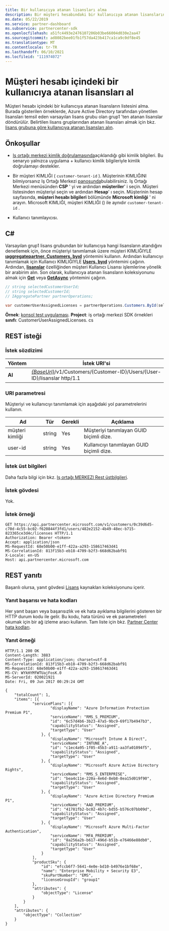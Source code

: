 ```yaml
---
title: Bir kullanıcıya atanan lisansları alma
description: Bir müşteri hesabındaki bir kullanıcıya atanan lisansların listesini almak için Iş Ortağı Merkezi API 'Lerini nasıl kullanacağınızı öğrenin.
ms.date: 05/22/2019
ms.service: partner-dashboard
ms.subservice: partnercenter-sdk
ms.openlocfilehash: a51fc4493e2476107206b03be66004d030e2aa47
ms.sourcegitcommit: ad8082bee01fb1f57da423b417ca1ca9c0df8e45
ms.translationtype: MT
ms.contentlocale: tr-TR
ms.lasthandoff: 06/10/2021
ms.locfileid: "111974072"
---
```

# <a name="get-licenses-assigned-to-a-user-within-a-customer-account"></a>Müşteri hesabı içindeki bir kullanıcıya atanan lisansları al

Müşteri hesabı içindeki bir kullanıcıya atanan lisansların listesini alma. Burada gösterilen örneklerde, Azure Active Directory tarafından yönetilen lisansları temsil eden varsayılan lisans grubu olan grup1 'ten atanan lisanslar döndürülür. Belirtilen lisans gruplarından atanan lisansları almak için bkz. [lisans grubuna göre kullanıcıya atanan lisansları alın](get-licenses-assigned-to-a-user-by-license-group.md).

## <a name="prerequisites"></a>Önkoşullar

- [Iş ortağı merkezi kimlik doğrulamasında](partner-center-authentication.md)açıklandığı gibi kimlik bilgileri. Bu senaryo yalnızca uygulama + kullanıcı kimlik bilgileriyle kimlik doğrulamayı destekler.

- Bir müşteri KIMLIĞI ( `customer-tenant-id` ). Müşterinin KIMLIĞINI bilmiyorsanız Iş Ortağı Merkezi [panosunda](https://partner.microsoft.com/dashboard)bulabilirsiniz. Iş Ortağı Merkezi menüsünden **CSP** ' yi ve ardından **müşteriler**' i seçin. Müşteri listesinden müşteriyi seçin ve ardından **Hesap**' ı seçin. Müşterinin hesap sayfasında, **müşteri hesabı bilgileri** bölümünde **Microsoft kimliği** ' ni arayın. Microsoft KIMLIĞI, müşteri KIMLIĞI () ile aynıdır `customer-tenant-id` .

- Kullanıcı tanımlayıcısı.

## <a name="c"></a>C\#

Varsayılan grup1 lisans grubundan bir kullanıcıya hangi lisansların atandığını denetlemek için, önce müşteriyi tanımlamak üzere müşteri KIMLIĞIYLE [**ıaggregatepartner. Customers. byıd**](/dotnet/api/microsoft.store.partnercenter.customers.icustomercollection.byid) yöntemini kullanın. Ardından kullanıcıyı tanımlamak için Kullanıcı KIMLIĞIYLE [**Users. byıd**](/dotnet/api/microsoft.store.partnercenter.customerusers.icustomerusercollection.byid) yöntemini çağırın. Ardından, [**lisanslar**](/dotnet/api/microsoft.store.partnercenter.customerusers.icustomeruser.licenses) özelliğinden müşteri Kullanıcı Lisansı işlemlerine yönelik bir arabirim alın. Son olarak, kullanıcıya atanan lisansların koleksiyonunu almak için [**Get**](/dotnet/api/microsoft.store.partnercenter.customerusers.icustomeruserlicensecollection.get) veya [**GetAsync**](/dotnet/api/microsoft.store.partnercenter.customerusers.icustomeruserlicensecollection.getasync) yöntemini çağırın.

``` csharp
// string selectedCustomerUserId;
// string selectedCustomerId;
// IAggregatePartner partnerOperations;

var customerUserAssignedLicenses = partnerOperations.Customers.ById(selectedCustomerId).Users.ById(selectedCustomerUserId).Licenses.Get();
```

**Örnek**: [konsol test uygulaması](console-test-app.md). **Project**: iş ortağı merkezi SDK örnekleri **sınıfı**: CustomerUserAssignedLicenses. cs

## <a name="rest-request"></a>REST isteği

### <a name="request-syntax"></a>İstek sözdizimi

| Yöntem  | İstek URI'si                                                                                              |
|---------|----------------------------------------------------------------------------------------------------------|
| **Al** | [*{BaseUrl}*](partner-center-rest-urls.md)/v1/Customers/{Customer-ID}/Users/{User-ID}/lisanslar http/1.1 |

### <a name="uri-parameter"></a>URI parametresi

Müşteriyi ve kullanıcıyı tanımlamak için aşağıdaki yol parametrelerini kullanın.

| Ad        | Tür   | Gerekli | Açıklama                                           |
|-------------|--------|----------|-------------------------------------------------------|
| müşteri kimliği | string | Yes      | Müşteriyi tanımlayan GUID biçimli dize. |
| user-id     | string | Yes      | Kullanıcıyı tanımlayan GUID biçimli dize.     |

### <a name="request-headers"></a>İstek üst bilgileri

Daha fazla bilgi için bkz. [Iş ortağı MERKEZI Rest üstbilgileri](headers.md).

### <a name="request-body"></a>İstek gövdesi

Yok.

### <a name="request-example"></a>İstek örneği

```http
GET https://api.partnercenter.microsoft.com/v1/customers/0c39d6d5-c70d-4c55-bc02-f620844f3fd1/users/482e2152-4b49-48ec-b715-823365ce3d4c/licenses HTTP/1.1
Authorization: Bearer <token>
Accept: application/json
MS-RequestId: 68e50b00-e1ff-422a-a293-158617463d41
MS-CorrelationId: 813f15b3-eb18-4709-b2f3-668d62babf91
X-Locale: en-US
Host: api.partnercenter.microsoft.com
```

## <a name="rest-response"></a>REST yanıtı

Başarılı olursa, yanıt gövdesi [Lisans](license-resources.md#license) kaynakları koleksiyonunu içerir.

### <a name="response-success-and-error-codes"></a>Yanıt başarısı ve hata kodları

Her yanıt başarı veya başarısızlık ve ek hata ayıklama bilgilerini gösteren bir HTTP durum kodu ile gelir. Bu kodu, hata türünü ve ek parametreleri okumak için bir ağ izleme aracı kullanın. Tam liste için bkz. [Partner Center hata kodları](error-codes.md).

### <a name="response-example"></a>Yanıt örneği

```http
HTTP/1.1 200 OK
Content-Length: 3883
Content-Type: application/json; charset=utf-8
MS-CorrelationId: 813f15b3-eb18-4709-b2f3-668d62babf91
MS-RequestId: 68e50b00-e1ff-422a-a293-158617463d41
MS-CV: WYkHYMfWTUajFosK.0
MS-ServerId: 020021921
Date: Fri, 09 Jun 2017 00:29:24 GMT

{
    "totalCount": 1,
    "items": [{
            "servicePlans": [{
                    "displayName": "Azure Information Protection Premium P1",
                    "serviceName": "RMS_S_PREMIUM",
                    "id": "6c57d4b6-3b23-47a5-9bc9-69f17b4947b3",
                    "capabilityStatus": "Assigned",
                    "targetType": "User"
                }, {
                    "displayName": "Microsoft Intune A Direct",
                    "serviceName": "INTUNE_A",
                    "id": "c1ec4a95-1f05-45b3-a911-aa3fa01094f5",
                    "capabilityStatus": "Assigned",
                    "targetType": "User"
                }, {
                    "displayName": "Microsoft Azure Active Directory Rights",
                    "serviceName": "RMS_S_ENTERPRISE",
                    "id": "bea4c11e-220a-4e6d-8eb8-8ea15d019f90",
                    "capabilityStatus": "Assigned",
                    "targetType": "User"
                }, {
                    "displayName": "Azure Active Directory Premium P1",
                    "serviceName": "AAD_PREMIUM",
                    "id": "41781fb2-bc02-4b7c-bd55-b576c07bb09d",
                    "capabilityStatus": "Assigned",
                    "targetType": "User"
                }, {
                    "displayName": "Microsoft Azure Multi-Factor Authentication",
                    "serviceName": "MFA_PREMIUM",
                    "id": "8a256a2b-b617-496d-b51b-e76466e88db0",
                    "capabilityStatus": "Assigned",
                    "targetType": "User"
                }
            ],
            "productSku": {
                "id": "efccb6f7-5641-4e0e-bd10-b4976e1bf68e",
                "name": "Enterprise Mobility + Security E3",
                "skuPartNumber": "EMS",
                "licenseGroupId": "group1"
            },
            "attributes": {
                "objectType": "License"
            }
        }
    ],
    "attributes": {
        "objectType": "Collection"
    }
}
```
